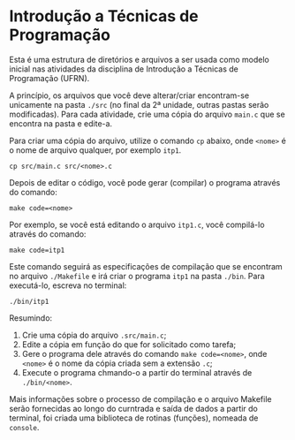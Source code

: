 # Introdução a Técnicas de Programação

Esta é uma estrutura de diretórios e arquivos a ser usada como modelo inicial nas atividades da disciplina de Introdução a Técnicas de Programação (UFRN).

A princípio, os arquivos que você deve alterar/criar encontram-se unicamente na pasta `./src` (no final da 2ª unidade, outras pastas serão modificadas). Para cada atividade, crie uma cópia do arquivo `main.c` que se encontra na pasta e edite-a.

Para criar uma cópia do arquivo, utilize o comando `cp` abaixo, onde `<nome>` é o nome de arquivo qualquer, por exemplo `itp1`.
```
cp src/main.c src/<nome>.c
```

Depois de editar o código, você pode gerar (compilar) o programa através do comando:
```
make code=<nome>
```

Por exemplo, se você está editando o arquivo `itp1.c`, você compilá-lo através do comando:
```
make code=itp1
```

Este comando seguirá as especificações de compilação que se encontram no arquivo `./Makefile` e irá criar o programa `itp1` na pasta `./bin`. Para executá-lo, escreva no terminal:
```
./bin/itp1
```

Resumindo:
1) Crie uma cópia do arquivo `.src/main.c`;
1) Edite a cópia em função do que for solicitado como tarefa;
1) Gere o programa dele através do comando `make code=<nome>`, onde `<nome>` é o nome da cópia criada sem a extensão `.c`;
1) Execute o programa chmando-o a partir do terminal através de `./bin/<nome>`.

Mais informações sobre o processo de compilação e o arquivo Makefile serão fornecidas ao longo do curntrada e saída de dados a partir do terminal, foi criada uma biblioteca de rotinas (funções), nomeada de `console`.
